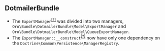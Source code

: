 DotmailerBundle
---------------
* The `ExportManager`<sup>[[?]](https://github.com/oroinc/OroCRMDotmailerBundle/blob/2.4/Model/ExportManager.php "Oro\Bundle\DotmailerBundle\Model\ExportManager")</sup> was divided into two managers, `Oro\Bundle\DotmailerBundle\Model\ExportManager` and `Oro\Bundle\DotmailerBundle\Model\QueueExportManager`.
* The `ExportManager::__construct`<sup>[[?]](https://github.com/oroinc/OroCRMDotmailerBundle/blob/2.4/Model/ExportManager.php#L46 "Oro\Bundle\DotmailerBundle\Model\ExportManager::__construct")</sup> now have only one dependency on the `Doctrine\Common\Persistence\ManagerRegistry`.
